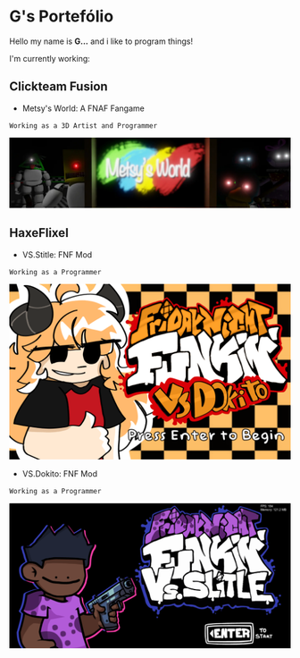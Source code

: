 # G's Portefólio

Hello my name is **G...** and i like to program things!

I'm currently working:

## Clickteam Fusion

   - Metsy's World: A FNAF Fangame

     
    Working as a 3D Artist and Programmer

  ![My Remote Image](art/1.png)

## HaxeFlixel

   - VS.Stitle: FNF Mod

     
    Working as a Programmer

  ![My Remote Image](art/2.png)

   - VS.Dokito: FNF Mod

     
    Working as a Programmer

  ![My Remote Image](art/3.png)
